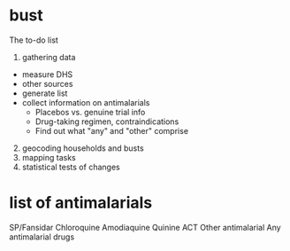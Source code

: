 bust
====

The to-do list


1. gathering data
  * measure DHS
  * other sources
  * generate list
  * collect information on antimalarials
    * Placebos vs. genuine trial info
    * Drug-taking regimen, contraindications
    * Find out what "any" and "other" comprise
2. geocoding households and busts
3. mapping tasks
4. statistical tests of changes

# list of antimalarials
SP/Fansidar
Chloroquine
Amodiaquine
Quinine
ACT
Other antimalarial
Any antimalarial drugs
